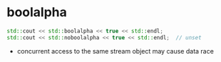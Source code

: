 
# boolalpha
```c++
std::cout << std::boolalpha << true << std::endl;
std::cout << std::noboolalpha << true << std::endl;  // unset
```
* concurrent access to the same stream object may cause data race

